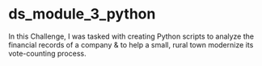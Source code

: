 # ds_module_3_python

In this Challenge, I was tasked with creating Python scripts to analyze the financial records of a company & to help a small, rural town modernize its vote-counting process.
